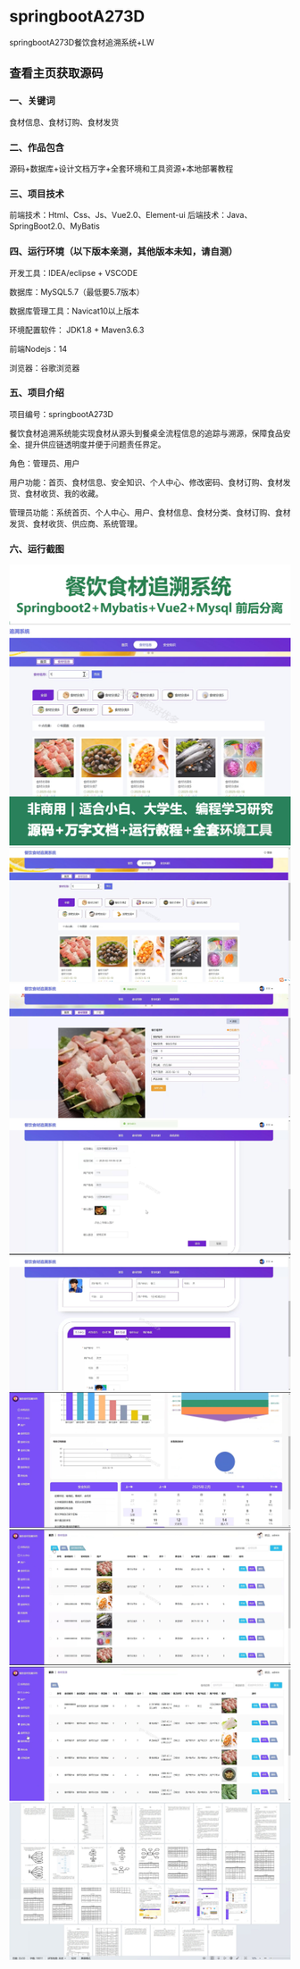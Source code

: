 # springbootA273D
springbootA273D餐饮食材追溯系统+LW
 
## 查看主页获取源码

### 一、关键词
食材信息、食材订购、食材发货

### 二、作品包含
源码+数据库+设计文档万字+全套环境和工具资源+本地部署教程

### 三、项目技术
前端技术：Html、Css、Js、Vue2.0、Element-ui 
后端技术：Java、SpringBoot2.0、MyBatis

### 四、运行环境（以下版本亲测，其他版本未知，请自测）
开发工具：IDEA/eclipse  + VSCODE

数据库：MySQL5.7（最低要5.7版本）

数据库管理工具：Navicat10以上版本

环境配置软件： JDK1.8 + Maven3.6.3

前端Nodejs：14

浏览器：谷歌浏览器

### 五、项目介绍
项目编号：springbootA273D

餐饮食材追溯系统能实现食材从源头到餐桌全流程信息的追踪与溯源，保障食品安全、提升供应链透明度并便于问题责任界定。

角色：管理员、用户

用户功能：首页、食材信息、安全知识、个人中心、修改密码、食材订购、食材发货、食材收货、我的收藏。

管理员功能：系统首页、个人中心、用户、食材信息、食材分类、食材订购、食材发货、食材收货、供应商、系统管理。

### 六、运行截图
![cover.png](./cover.png)
![1.png](./1.png)
![2.png](./2.png)
![3.png](./3.png)
![4.png](./4.png)
![5.png](./5.png)
![6.png](./6.png)
![7.png](./7.png)
![8.png](./8.png)
